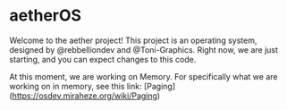 # aetherOS

Welcome to the aether project! This project is an operating system, designed by @rebbelliondev and @Toni-Graphics. Right now, we are just starting, and you can expect changes to this code. 

At this moment, we are working on Memory. For specifically what we are working on in memory, see this link: [Paging] (https://osdev.miraheze.org/wiki/Paging)


